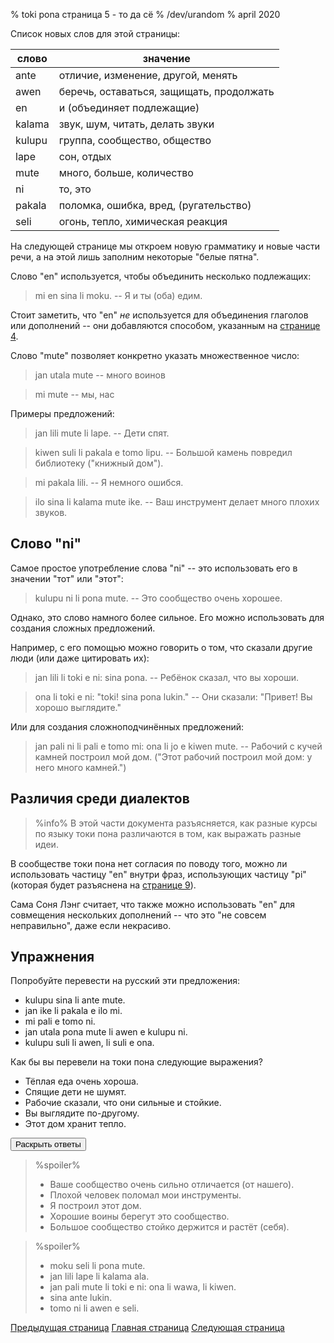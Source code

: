 % toki pona страница 5 - то да сё
% /dev/urandom
% april 2020

Список новых слов для этой страницы:

| слово     | значение                                |
|-----------|-----------------------------------------|
| ante      | отличие, изменение, другой, менять      |
| awen      | беречь, оставаться, защищать, продолжать|
| en        | и (объединяет подлежащие)               |
| kalama    | звук, шум, читать, делать звуки         |
| kulupu    | группа, сообщество, общество            |
| lape      | сон, отдых                              |
| mute      | много, больше, количество               |
| ni        | то, это                                 |
| pakala    | поломка, ошибка, вред, (ругательство)   |
| seli      | огонь, тепло, химическая реакция        |

На следующей странице мы откроем новую грамматику и новые части речи, а на этой
лишь заполним некоторые "белые пятна".

Слово "en" используется, чтобы объединить несколько подлежащих:

> mi en sina li moku. -- Я и ты (оба) едим.

Стоит заметить, что "en" _не_ используется для объединения глаголов или
дополнений -- они добавляются способом, указанным на [странице 4](ru_4.html).

Слово "mute" позволяет конкретно указать множественное число:

> jan utala mute -- много воинов

> mi mute -- мы, нас

Примеры предложений:

> jan lili mute li lape. -- Дети спят.

> kiwen suli li pakala e tomo lipu. -- Большой камень повредил библиотеку
> ("книжный дом").

> mi pakala lili. -- Я немного ошибся. 

> ilo sina li kalama mute ike. -- Ваш инструмент делает много плохих звуков.

## Слово "ni"

Самое простое употребление слова "ni" -- это использовать его в значении "тот"
или "этот":

> kulupu ni li pona mute. -- Это сообщество очень хорошее.

Однако, это слово намного более сильное. Его можно использовать для создания
сложных предложений.

Например, с его помощью можно говорить о том, что сказали другие люди (или даже
цитировать их):

> jan lili li toki e ni: sina pona. -- Ребёнок сказал, что вы хороши.

> ona li toki e ni: "toki! sina pona lukin." -- Они сказали: "Привет! Вы хорошо
> выглядите."

Или для создания сложноподчинённых предложений:

> jan pali ni li pali e tomo mi: ona li jo e kiwen mute. -- Рабочий с кучей
> камней построил мой дом. ("Этот рабочий построил мой дом: у него много
> камней.")

## Различия среди диалектов

> %info%
> В этой части документа разъясняется, как разные курсы по языку токи пона
> различаются в том, как выражать разные идеи.

В сообществе токи пона нет согласия по поводу того, можно ли использовать
частицу "en" внутри фраз, использующих частицу "pi" (которая будет разъяснена на
[странице 9](ru_9.html)).

Сама Соня Лэнг считает, что также можно использовать "en" для совмещения
нескольких дополнений -- что это "не совсем неправильно", даже если некрасиво.

## Упражнения

Попробуйте перевести на русский эти предложения:

* kulupu sina li ante mute.
* jan ike li pakala e ilo mi.
* mi pali e tomo ni.
* jan utala pona mute li awen e kulupu ni.
* kulupu suli li awen, li suli e ona.

Как бы вы перевели на токи пона следующие выражения?

* Тёплая еда очень хороша. 
* Спящие дети не шумят.
* Рабочие сказали, что они сильные и стойкие.
* Вы выглядите по-другому.
* Этот дом хранит тепло.

<button onclick="revealSpoilers();">Раскрыть ответы</button>

> %spoiler%
> * Ваше сообщество очень сильно отличается (от нашего).
> * Плохой человек поломал мои инструменты.
> * Я построил этот дом.
> * Хорошие воины берегут это сообщество.
> * Большое сообщество стойко держится и растёт (себя).

> %spoiler%
> * moku seli li pona mute.
> * jan lili lape li kalama ala.
> * jan pali mute li toki e ni: ona li wawa, li kiwen.
> * sina ante lukin.
> * tomo ni li awen e seli.
>

[Предыдущая страница](ru_4.html) [Главная страница](ru_index.html) [Следующая
страница](ru_6.html)
